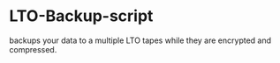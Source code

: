 # LTO-Backup-script

backups your data to a multiple LTO tapes while they are encrypted and compressed.